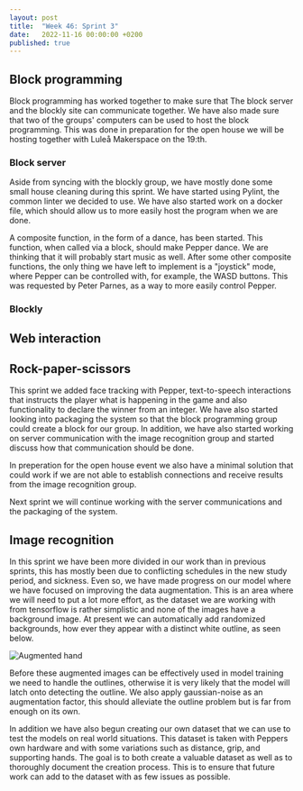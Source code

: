 ```yaml
---
layout: post
title:  "Week 46: Sprint 3"
date:   2022-11-16 00:00:00 +0200
published: true
---
```


## Block programming
Block programming has worked together to make sure that The block server and the blockly site can 
communicate together. We have also made sure that two of the groups' computers can be used to host
the block programming. This was done in preparation for the open house we will be hosting together
with Luleå Makerspace on the 19:th.

### Block server
Aside from syncing with the blockly group, we have mostly done some small house cleaning during this 
sprint. We have started using Pylint, the common linter we decided to use. We have also started work
on a docker file, which should allow us to more easily host the program when we are done. 

A composite function, in the form of a dance, has been started. This function, when called via a block,
should make Pepper dance. We are thinking that it will probably start music as well. After some other 
composite functions, the only thing we have left to implement is a "joystick" mode, where Pepper can be
controlled with, for example, the WASD buttons. This was requested by Peter Parnes, as a way to more 
easily control Pepper. 

### Blockly


## Web interaction

## Rock-paper-scissors

This sprint we added face tracking with Pepper, text-to-speech interactions that instructs the player 
what is happening in the game and also functionality to declare the winner from an integer. We have also 
started looking into packaging the system so that the block programming group could create a block for our
group. In addition, we have also started working on server communication with the image recognition group 
and started discuss how that communication should be done. 

In preperation for the open house event we also have a minimal solution that could work if we are not 
able to establish connections and receive results from the image recognition group.

Next sprint we will continue working with the server communications and the packaging of the system. 

## Image recognition
In this sprint we have been more divided in our work than in previous sprints, this has mostly been due to conflicting schedules in the new study period, and sickness. Even so, we have made progress on our model where we have focused on improving the data augmentation. This is an area where we will need to put a lot more effort, as the dataset we are working with from tensorflow is rather simplistic and none of the images have a background image. At present we can automatically add randomized backgrounds, how ever they appear with a distinct white outline, as seen below.

![Augmented hand](/blog-site/images/augmented-hand.png)

Before these augmented images can be effectively used in model training we need to handle the outlines, otherwise it is very likely that the model will latch onto detecting the outline. We also apply gaussian-noise as an augmentation factor, this should alleviate the outline problem but is far from enough on its own.

In addition we have also begun creating our own dataset that we can use to test the models on real world situations. This dataset is taken with Peppers own hardware and with some variations such as distance, grip, and supporting hands. The goal is to both create a valuable dataset as well as to thoroughly document the creation process. This is to ensure that future work can add to the dataset with as few issues as possible.